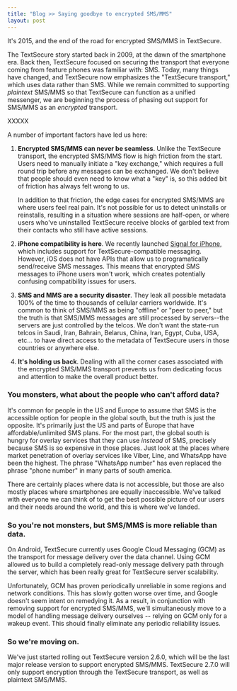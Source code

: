 ```yaml
---
title: "Blog >> Saying goodbye to encrypted SMS/MMS"
layout: post
---
```


It's 2015, and the end of the road for encrypted SMS/MMS in TextSecure.

The TextSecure story started back in 2009, at the dawn of the smartphone era. Back then, TextSecure focused on
securing the transport that everyone coming from feature phones was familiar with: SMS.  Today, many things have
changed, and TextSecure now emphasizes the "TextSecure transport," which uses data rather than SMS. While we remain
committed to supporting *plaintext* SMS/MMS so that TextSecure can function as a unified messenger, we are beginning
the process of phasing out support for SMS/MMS as an *encrypted* transport.

XXXXX

A number of important factors have led us here:

1. **Encrypted SMS/MMS can never be seamless**.  Unlike the TextSecure transport, the encrypted SMS/MMS flow is high
   friction from the start. Users need to manually initiate a "key exchange," which requires a full round trip before
   any messages can be exchanged.  We don't believe that people should even need to know what a "key" is, so this
   added bit of friction has always felt wrong to us.

   In addition to that friction, the edge cases for encrypted SMS/MMS are where users feel real pain. It's not possible
   for us to detect uninstalls or reinstalls, resulting in a situation where sessions are half-open, or where users
   who've uninstalled TextSecure receive blocks of garbled text from their contacts who still have active sessions.
1. **iPhone compatibility is here**.  We recently launched [Signal for iPhone](/blog/the-new-signal), which includes
   support for TextSecure-compatible messaging.  However, iOS does not have APIs that allow us to programatically
   send/receive SMS messages. This means that encrypted SMS messages to iPhone users won't work, which creates
   potentially confusing compatibility issues for users.
1. **SMS and MMS are a security disaster**. They leak all possible metadata 100% of the time to thousands of cellular
   carriers worldwide. It's common to think of SMS/MMS as being "offline" or "peer to peer," but the truth is that
   SMS/MMS messages are still processed by servers--the servers are just controlled by the telcos.  We don't want the
   state-run telcos in Saudi, Iran, Bahrain, Belarus, China, Iran, Egypt, Cuba, USA, etc... to have direct access to the
   metadata of TextSecure users in those countries or anywhere else.
1. **It's holding us back**.  Dealing with all the corner cases associated with the encrypted SMS/MMS transport prevents
   us from dedicating focus and attention to make the overall product better.

### You monsters, what about the people who can't afford data?

It's common for people in the US and Europe to assume that SMS is the accessible option for people in the global
south, but the truth is just the opposite.  It's primarily just the US and parts of Europe that have affordable/unlimited
SMS plans. For the most part, the global south is hungry for overlay services that they can use *instead* of SMS,
precisely because SMS is so expensive in those places.  Just look at the places where market penetration of overlay
services like Viber, Line, and WhatsApp have been the highest.  The phrase "WhatsApp number" has even replaced the
phrase "phone number" in many parts of south america.

There are certainly places where data is not accessible, but those are also mostly places where smartphones are
equally inaccessible. We've talked with everyone we can think of to get the best possible picture of our users and their
needs around the world, and this is where we've landed.

### So you're not monsters, but SMS/MMS is more reliable than data.

On Android, TextSecure currently uses Google Cloud Messaging (GCM) as the transport for message delivery over the data channel.
Using GCM allowed us to build a completely read-only message delivery path through the server, which has been really
great for TextSecure server scalability.

Unfortunately, GCM has proven periodically unreliable in some regions and network conditions.  This has slowly gotten worse
over time, and Google doesn't seem intent on remedying it. As a result, in conjunction with removing support for encrypted
SMS/MMS, we'll simultaneously move to a model of handling message delivery ourselves -- relying on GCM only for a wakeup
event.  This should finally eliminate any periodic reliability issues.

### So we're moving on.

We've just started rolling out TextSecure version 2.6.0, which will be the last major release version to support encrypted
SMS/MMS.  TextSecure 2.7.0 will only support encryption through the TextSecure transport, as well as plaintext SMS/MMS.
